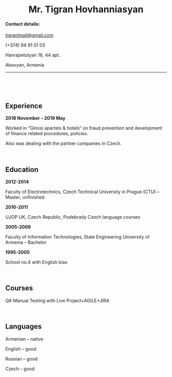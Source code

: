 <div align="center"> 

# __Mr. Tigran Hovhanniasyan__
  
</div>

#### __Contact details:__

tigranimail@gmail.com

(+374) 94 91 01 03

Hanrapetutyan 16, 44 apt.

Abovyan, Armenia

---
<p>&nbsp;</p>
<p>&nbsp;</p>

## __Experience__

__2018 November – 2019 May__

Worked in “Ginosi apartels &amp; hotels“ on fraud prevention and development of
finance related procedures, policies. 

Also was dealing with the partner companies in Czech.

<p>&nbsp;</p>

## __Education__

__2012-2014__

Faculty of Electrotechnics, Czech Technical University in Prague (CTU) – Master, unfinished

__2010-2011__

UJOP UK, Czech Republic, Podebrady Czech language courses

__2005-2009__

Faculty of Information Technologies, State Engineering University of Armenia – Bachelor

__1995-2005__  

School no.4 with English bias

<p>&nbsp;</p>

## __Courses__

QA Manual Testing with Live Project+AGILE+JIRA


<p>&nbsp;</p>

## __Languages__

Armenian – native

English – good

Russian – good

Czech – good

